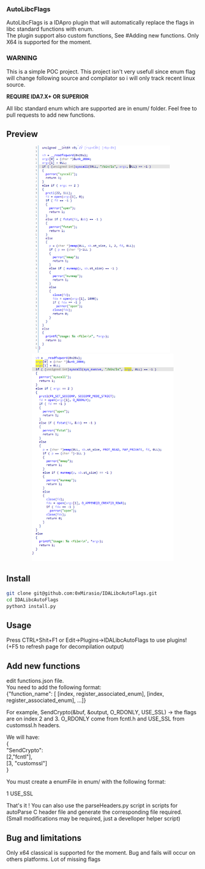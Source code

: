 ### AutoLibcFlags

AutoLibcFlags is a IDApro plugin that will automatically replace the flags in libc standard functions with enum.  
The plugin support also custom functions, See #Adding new functions. 
Only X64 is supported for the moment. 

### WARNING

This is a simple POC project.
This project isn't very usefull since enum flag will change following source and compilator so i will only track recent linux source.

**REQUIRE IDA7.X+ OR SUPERIOR**

All libc standard enum which are supported are in enum/ folder. 
Feel free to pull requests to add new functions.

## Preview
<p align="center">
  <img src="img/before.png" width="350" title="before execution">
  <img src="img/output.png" width="370" title="after execution">
</p>

## Install 


```bash
git clone git@github.com:0xMirasio/IDALibcAutoFlags.git
cd IDALibcAutoFlags 
python3 install.py
```

## Usage

Press CTRL+Shit+F1 or Edit->Plugins->IDALibcAutoFlags to use plugins! (+F5 to refresh page for decompilation output)

## Add new functions

edit functions.json file.   
You need to add the following format:  
{"function_name": [ [index, register_associated_enum], [index, register_associated_enum], ...]}

For example, SendCrypto(&buf, &output, O_RDONLY, USE_SSL) -> the flags are on index 2 and 3. O_RDONLY come from 
fcntl.h and USE_SSL from customssl.h headers.  

We will have:  
{  
    "SendCrypto":   
        [2,"fcntl"],  
        [3, "customssl"]  
}   


You must create a enumFile in enum/ with the following format:  

1 USE_SSL

That's it ! 
You can also use the parseHeaders.py script in scripts for autoParse C header file and generate the corresponding file required.  
(Small modifications may be required, just a develloper helper script)  

## Bug and limitations 

Only x64 classical is supported for the moment. Bug and fails will occur on others platforms.
Lot of missing flags